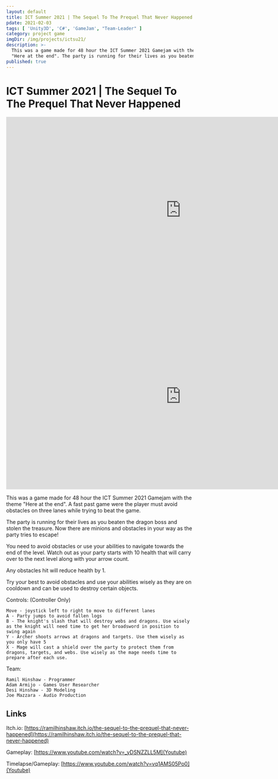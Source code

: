 ```yaml
---
layout: default
title: ICT Summer 2021 | The Sequel To The Prequel That Never Happened
pdate: 2021-02-03
tags: [ 'Unity3D', 'C#', 'GameJam', "Team-Leader" ]
category: project game
imgDir: /img/projects/ictsu21/
description: >-
  This was a game made for 48 hour the ICT Summer 2021 Gamejam with the theme
  "Here at the end". The party is running for their lives as you beaten the dragon boss and stolen the treasure. Escape!
published: true
---
```



ICT Summer 2021 | The Sequel To The Prequel That Never Happened
================

<div class="content-spacing"></div>

<iframe width="940" height="500" src="https://www.youtube-nocookie.com/embed/_yDSNZZLL5M?rel=0&amp;showinfo=0" frameborder="0" allowfullscreen></iframe>
<div class="content-spacing"></div>

<iframe width="940" height="500" src="https://www.youtube-nocookie.com/embed/vq1AMS05Po0?rel=0&amp;showinfo=0" frameborder="0" allowfullscreen></iframe>
<div class="content-spacing"></div>

This was a game made for 48 hour the ICT Summer 2021 Gamejam with the theme "Here at the end". A fast past game were the player must avoid obstacles on three lanes while trying to beat the game.

The party is running for their lives as you beaten the dragon boss and stolen the treasure. Now there are minions and obstacles in your way as the party tries to escape!

You need to avoid obstacles or use your abilities to navigate towards the end of the level. Watch out as your party starts with 10 health that will carry over to the next level along with your arrow count.

Any obstacles hit will reduce health by 1.

Try your best to avoid obstacles and use your abilities wisely as they are on cooldown and can be used to destroy certain objects.

<div class="content-spacing"></div>

Controls: (Controller Only)

    Move - joystick left to right to move to different lanes
    A - Party jumps to avoid fallen logs
    B - The knight's slash that will destroy webs and dragons. Use wisely as the knight will need time to get her broadsword in position to swing again
    Y - Archer shoots arrows at dragons and targets. Use them wisely as you only have 5
    X - Mage will cast a shield over the party to protect them from dragons, targets, and webs. Use wisely as the mage needs time to prepare after each use.


<div class="content-spacing"></div>

Team:

    Ramil Hinshaw - Programmer
    Adam Armijo - Games User Researcher
    Desi Hinshaw - 3D Modeling
    Joe Mazzara - Audio Production


<div class="content-spacing"></div>

Links
-----


Itch.io: [https://ramilhinshaw.itch.io/the-sequel-to-the-prequel-that-never-happened](https://ramilhinshaw.itch.io/the-sequel-to-the-prequel-that-never-happened)

Gameplay: [https://www.youtube.com/watch?v=_yDSNZZLL5M](Youtube)

Timelapse/Gameplay: [https://www.youtube.com/watch?v=vq1AMS05Po0](Youtube)

